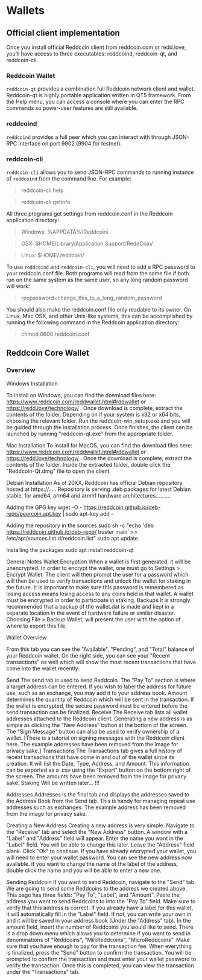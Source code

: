 # Wallets
 
## Official client implementation

Once you install official Reddcoin client from reddcoin.com or redd.love, you’ll have access to three executables: reddcoind, reddcoin-qt, and reddcoin-cli.

### Reddcoin Wallet

`reddcoin-qt` provides a combination full Reddcoin network client and wallet. Reddcoin-qt is highly portable application written in QT5 framework. From the Help menu, you can access a console where you can enter the RPC commands so power-user features are still available.
 
### reddcoind

`reddcoind` provides a full peer which you can interact with through JSON-RPC interface on port 9902 (9904 for testnet).
 
### reddcoin-cli

`reddcoin-cli` allows you to send JSON-RPC commands to running instance of `reddcoind` from the command line. For example:
> reddcoin-cli help

> reddcoin-cli getinfo
 
All three programs get settings from reddcoin.conf in the Reddcoin application directory:
 
> Windows: %APPDATA%\Reddcoin\

> OSX: $HOME/Library/Application Support/ReddCoin/

>Linux: $HOME/.reddcoin/
 
To use `reddcoind` and `reddcoin-cli`, you will need to add a RPC password to your reddcoin.conf file. Both programs will read from the same file if both run on the same system as the same user, so any long random password will work:
 
>	rpcpassword=change_this_to_a_long_random_password

You should also make the reddcoin.conf file only readable to its owner. On Linux, Mac OSX, and other Unix-like systems, this can be accomplished by running the following command in the Reddcoin application directory:
 
> chmod 0600 reddcoin.conf
 
## Reddcoin Core Wallet     	

### Overview

Windows Installation
 
To install on Windows, you can find the download files here: https://www.reddcoin.com/reddwallet.html#rddwallet or https://redd.love/technology/ . Once download is complete, extract the contents of the folder. Depending on if your system is x32 or x64 bits, choosing the relevant folder. Run the reddcoin-win_setup.exe and you will be guided through the installation process. Once finishes, the client can be launched by running "reddcoin-qt.exe" from the appropriate folder.
 
Mac Installation
To install for MacOS, you can find the download files here:
https://www.reddcoin.com/reddwallet.html#rddwallet or https://redd.love/technology/ . Once the download is complete, extract the contents of the folder. Inside the extracted folder, double click the "Reddcoin-Qt.dmg" file to open the client.
 
Debian Installation
As of 20XX, Reddcoin has official Debian repository hosted at https://... . Repository is serving .deb packages for latest Debian stable, for amd64, arm64 and armhf hardware architectures……….
 
Adding the GPG key
wget -O - https://reddcoin.github.io/deb-repo/peercoin.apt.key | sudo apt-key add –
 
Adding the repository in the sources
sudo sh -c "echo 'deb https://reddcoin.github.io/deb-repo/ buster main' >> /etc/apt/sources.list.d/reddcoin.list"
sudo apt update
 
Installing the packages
sudo apt install reddcoin-qt
 
 
 
 
General Notes
Wallet Encryption
When a wallet is first generated, it will be unencrypted. In order to encrypt the wallet, one must go to Settings > Encrypt Wallet. The client will then prompt the user for a password which will then be used to verify transactions and unlock the wallet for staking in the future. It is important to make sure this password is remembered as losing access means losing access to any coins held in that wallet. A wallet must be encrypted in order to participate in staking.
Backups
It is strongly recommended that a backup of the wallet.dat is made and kept in a separate location in the event of hardware failure or similar disaster. Choosing File > Backup Wallet, will present the user with the option of where to export this file.
 
 
Wallet Overview
 
From this tab you can see the "Available", "Pending", and "Total" balance of your Reddcoin wallet. On the right side, you can see your "Recent transactions" as well which will show the most recent transactions that have come into the wallet recently.
 
Send
The send tab is used to send Reddcoin. The "Pay To" section is where a target address can be entered. If you wish to label the address for future use, such as an exchange, you may add it to your address book. Amount determines the quantity of Reddcoin which will be sent in the transaction. If the wallet is encrypted, the secure password must be entered before the send transaction can be finalized.
Receive
The Receive tab lists all wallet addresses attached to the Reddcoin client. Generating a new address is as simple as clicking the "New Address" button at the bottom of the screen. The "Sign Message" button can also be used to verify ownership of a wallet. [There is a tutorial on signing messages with the Reddcoin client here. The example addresses have been removed from the image for privacy sake.]
Transactions
The Transactions tab gives a full history of recent transactions that have come in and out of the wallet since its creation. It will list the Date, Type, Address, and Amount. This information can be exported as a .csv using the "Export" button on the bottom right of the screen. The amounts have been removed from the image for privacy sake.
Staking
Will be written later… !!!
 
Addresses
Addresses is the final tab and displays the addresses saved to the Address Book from the Send tab. This is handy for managing repeat use addresses such as exchanges. The example address has been removed from the image for privacy sake.
 
Creating a New Address
Creating a new address is very simple. Navigate to the "Receive" tab and select the "New Address" button. A window with a "Label" and "Address" field will appear. Enter the name you want in the "Label" field. You will be able to change this later. Leave the "Address" field blank. Click "Ok" to continue. If you have already encrypted your wallet, you will need to enter your wallet password.
You can see the new address now available. If you want to change the name of the label of the address, double click the name and you will be able to enter a new one.
 
 
Sending Reddcoin
If you want to send Reddcoin, navigate to the "Send" tab. We are going to send some Reddcoins to the address we created above. This page has three fields: "Pay To", "Label", and "Amount". Paste the address you want to send Reddcoins to into the "Pay To" field. Make sure to verify that this address is correct. If you already have a label for this wallet, it will automatically fill in the "Label" field. If not, you can write your own in and it will be saved in your address book (Under the "Address" tab). In the amount field, insert the number of Reddcoins you would like to send. There is a drop down menu which allows you to determine if you want to send in denominations of "Reddcoins", "MilliReddcoins", "MicroReddcoins". Make sure that you have enough to pay for the transaction fee. When everything is finalized, press the "Send" button to confirm the transaction. You will be prompted to confirm the transaction and must enter your wallet password to verify the transaction. Once this is completed, you can view the transaction under the "Transactions" tab.
